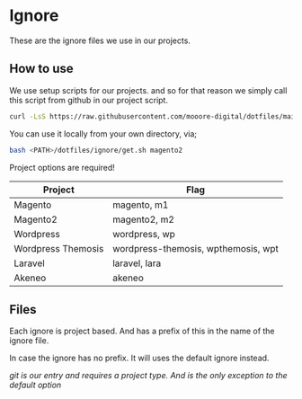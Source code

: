 # Ignore

These are the ignore files we use in our projects.

## How to use

We use setup scripts for our projects.
and so for that reason we simply call this script from github in our project script.

```bash
curl -LsS https://raw.githubusercontent.com/mooore-digital/dotfiles/main/ignore/get.sh | bash -s magento2
```

You can use it locally from your own directory, via;

```bash
bash <PATH>/dotfiles/ignore/get.sh magento2
```

Project options are required!

| Project            | Flag                                |
| ------------------ | ----------------------------------- |
| Magento            | magento, m1                         |
| Magento2           | magento2, m2                        |
| Wordpress          | wordpress, wp                       |
| Wordpress Themosis | wordpress-themosis, wpthemosis, wpt |
| Laravel            | laravel, lara                       |
| Akeneo             | akeneo                              |

## Files

Each ignore is project based.
And has a prefix of this in the name of the ignore file.

In case the ignore has no prefix.
It will uses the default ignore instead.

_git is our entry and requires a project type._
_And is the only exception to the default option_
